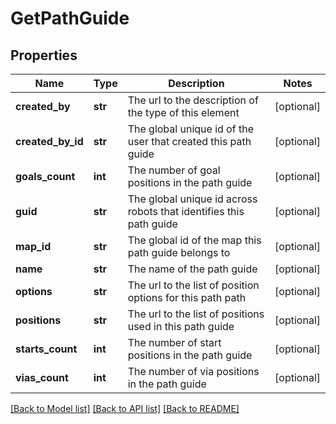 # GetPathGuide

## Properties
Name | Type | Description | Notes
------------ | ------------- | ------------- | -------------
**created_by** | **str** | The url to the description of the type of this element | [optional] 
**created_by_id** | **str** | The global unique id of the user that created this path guide | [optional] 
**goals_count** | **int** | The number of goal positions in the path guide | [optional] 
**guid** | **str** | The global unique id across robots that identifies this path guide | [optional] 
**map_id** | **str** | The global id of the map this path guide belongs to | [optional] 
**name** | **str** | The name of the path guide | [optional] 
**options** | **str** | The url to the list of position options for this path path | [optional] 
**positions** | **str** | The url to the list of positions used in this path guide | [optional] 
**starts_count** | **int** | The number of start positions in the path guide | [optional] 
**vias_count** | **int** | The number of via positions in the path guide | [optional] 

[[Back to Model list]](../README.md#documentation-for-models) [[Back to API list]](../README.md#documentation-for-api-endpoints) [[Back to README]](../README.md)

